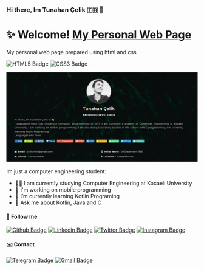 ### Hi there, Im Tunahan Çelik 🇹🇷 👋

# ✨ Welcome! [My Personal Web Page](https://tunahancelik.github.io)
My personal web page prepared using html and css

![HTML5 Badge](https://img.shields.io/badge/-HTML5-E34F26?style=flat&logo=html5&logoColor=white)
![CSS3 Badge](https://img.shields.io/badge/-CSS3-1572B6?style=flat&logo=css3&logoColor=white)


![](https://raw.githubusercontent.com/tunahancelik/tunahancelik.github.io/master/front.png)

Im just a computer engineering student:

- 👨‍🎓 I am currently studying Computer Engineering at Kocaeli University
- 📱 I'm working on mobile programming
- 🌱 I’m currently learning Kotlin Programing
- 💬 Ask me about Kotlin, Java and C

#### :link: Follow me
<a href="https://github.com/tunahancelik" target="_blank">![Github Badge](https://img.shields.io/badge/-Github-000?style=flat&logo=Github&logoColor=white&link=https://github.com/tunahancelik)</a>
<a href="https://www.linkedin.com/in/tunahan-celik/" target="_blank">![Linkedin Badge](https://img.shields.io/badge/-LinkedIn-blue?style=flat&logo=Linkedin&logoColor=white&link=https://www.linkedin.com/in/tunahan-celik)</a>
<a href="https://twitter.com/tunahanbeyy" target="_blank">![Twitter Badge](https://img.shields.io/badge/-Twitter-1ca0f1?style=flat&labelColor=1ca0f1&logo=twitter&logoColor=white&link=https://twitter.com/tunahanbeyy)</a>
<a href="https://instagram.com/tunahanbeyy" target="_blank">![Instagram Badge](https://img.shields.io/badge/-Instagram-E4405F?style=flat&logo=instagram&logoColor=white&link=https://instagram.com/tunahanbeyy)</a>


#### :envelope: Contact


<a href="https://t.me/tunahanbeeyy" target="_blank">![Telegram Badge](https://img.shields.io/badge/-Telegram-1ca0f1?style=flat&labelColor=1ca0f1&logo=telegram&logoColor=white&link=https://t.me/lincolnbrito)</a>
<a href="mailto:celiktnhn@gmail.com" target="_blank">![Gmail Badge](https://img.shields.io/badge/-Gmail-c14438?style=flat&logo=Gmail&logoColor=white&link=mailto:celiktnhn@gmail.com)</a>